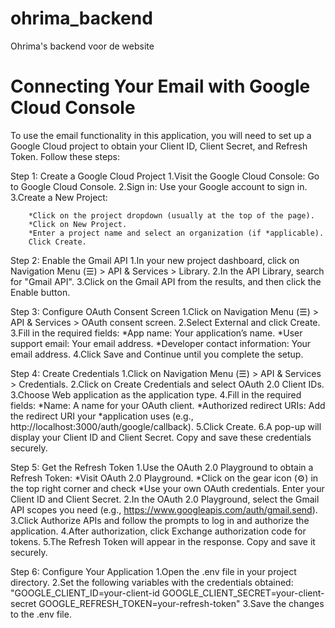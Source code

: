 # ohrima_backend
Ohrima's backend voor de website 

# Connecting Your Email with Google Cloud Console
To use the email functionality in this application, you will need to set up a Google Cloud project to obtain your Client ID, Client Secret, and Refresh Token. Follow these steps:

Step 1: Create a Google Cloud Project
    1.Visit the Google Cloud Console: Go to Google Cloud Console.
    2.Sign in: Use your Google account to sign in.
    3.Create a New Project:

        *Click on the project dropdown (usually at the top of the page).
        *Click on New Project.
        *Enter a project name and select an organization (if *applicable).
        Click Create.

Step 2: Enable the Gmail API
    1.In your new project dashboard, click on Navigation Menu (☰) > API & Services > Library.
    2.In the API Library, search for "Gmail API".
    3.Click on the Gmail API from the results, and then click the Enable button.

Step 3: Configure OAuth Consent Screen
    1.Click on Navigation Menu (☰) > API & Services > OAuth consent screen.
    2.Select External and click Create.
    3.Fill in the required fields:
        *App name: Your application’s name.
        *User support email: Your email address.
        *Developer contact information: Your email address.
    4.Click Save and Continue until you complete the setup.

Step 4: Create Credentials
    1.Click on Navigation Menu (☰) > API & Services > Credentials.
    2.Click on Create Credentials and select OAuth 2.0 Client IDs.
    3.Choose Web application as the application type.
    4.Fill in the required fields:
        *Name: A name for your OAuth client.
        *Authorized redirect URIs: Add the redirect URI your *application uses (e.g., http://localhost:3000/auth/google/callback).
    5.Click Create.
    6.A pop-up will display your Client ID and Client Secret. Copy and save these credentials securely.

Step 5: Get the Refresh Token
    1.Use the OAuth 2.0 Playground to obtain a Refresh Token:
        *Visit OAuth 2.0 Playground.
        *Click on the gear icon (⚙️) in the top right corner and check *Use your own OAuth credentials. Enter your Client ID and Client Secret.
    2.In the OAuth 2.0 Playground, select the Gmail API scopes you need (e.g., https://www.googleapis.com/auth/gmail.send).
    3.Click Authorize APIs and follow the prompts to log in and authorize the application.
    4.After authorization, click Exchange authorization code for tokens.
    5.The Refresh Token will appear in the response. Copy and save it securely.

Step 6: Configure Your Application
    1.Open the .env file in your project directory.
    2.Set the following variables with the credentials obtained:
        "GOOGLE_CLIENT_ID=your-client-id
        GOOGLE_CLIENT_SECRET=your-client-secret
        GOOGLE_REFRESH_TOKEN=your-refresh-token"
    3.Save the changes to the .env file.
